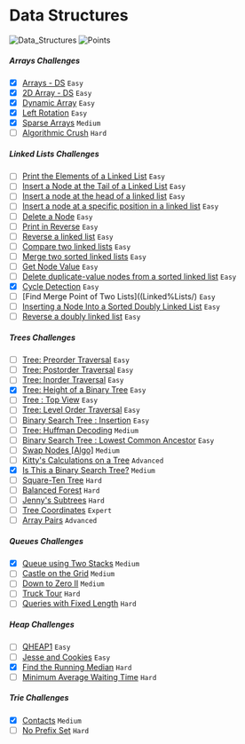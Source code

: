 # Data Structures
![Data_Structures](https://img.shields.io/badge/Challanges-11_Complete-orange.svg) ![Points](https://img.shields.io/badge/Points-295.69-blue.svg)

##### Arrays Challenges
- [x] [Arrays - DS](Arrays/arrays-ds.swift) `Easy`
- [x] [2D Array - DS](Arrays/2d-array-ds.swift) `Easy`
- [x] [Dynamic Array](Arrays/dynamic-array.swift) `Easy`
- [x] [Left Rotation](Arrays/left-rotation.swift) `Easy`
- [x] [Sparse Arrays](Arrays/sparse-arrays.swift) `Medium`
- [ ] [Algorithmic Crush](Arrays/) `Hard`

##### Linked Lists Challenges
- [ ] [Print the Elements of a Linked List](Linked%Lists/) `Easy`
- [ ] [Insert a Node at the Tail of a Linked List](Linked%Lists/) `Easy`
- [ ] [Insert a node at the head of a linked list](Linked%Lists/) `Easy`
- [ ] [Insert a node at a specific position in a linked list](Linked%Lists/) `Easy`
- [ ] [Delete a Node](Linked%Lists/) `Easy`
- [ ] [Print in Reverse](Linked%Lists/) `Easy`
- [ ] [Reverse a linked list](Linked%Lists/) `Easy`
- [ ] [Compare two linked lists](Linked%Lists/) `Easy`
- [ ] [Merge two sorted linked lists](Linked%Lists/) `Easy`
- [ ] [Get Node Value](Linked%Lists/) `Easy`
- [ ] [Delete duplicate-value nodes from a sorted linked list](Linked%Lists/) `Easy`
- [x] [Cycle Detection](Linked%Lists/cycle-detection.swift) `Easy`
- [ ] [Find Merge Point of Two Lists]((Linked%Lists/) `Easy`
- [ ] [Inserting a Node Into a Sorted Doubly Linked List](Linked%Lists/) `Easy`
- [ ] [Reverse a doubly linked list](Linked%Lists/) `Easy`

##### Trees Challenges
- [ ] [Tree: Preorder Traversal](Trees/) `Easy`
- [ ] [Tree: Postorder Traversal](Trees/) `Easy`
- [ ] [Tree: Inorder Traversal](Trees/) `Easy`
- [x] [Tree: Height of a Binary Tree](Trees/tree-height-of-a-binary-tree.swift) `Easy`
- [ ] [Tree : Top View](Trees/) `Easy`
- [ ] [Tree: Level Order Traversal](Trees/) `Easy`
- [ ] [Binary Search Tree : Insertion](Trees/) `Easy`
- [ ] [Tree: Huffman Decoding](Trees/) `Medium`
- [ ] [Binary Search Tree : Lowest Common Ancestor](Trees/) `Easy`
- [ ] [Swap Nodes [Algo]](Trees/) `Medium`
- [ ] [Kitty's Calculations on a Tree](Trees/) `Advanced`
- [x] [Is This a Binary Search Tree?](Trees/is-this-a-binary-search-tree.swift) `Medium`
- [ ] [Square-Ten Tree](Trees/) `Hard`
- [ ] [Balanced Forest](Trees/) `Hard`
- [ ] [Jenny's Subtrees](Trees/) `Hard`
- [ ] [Tree Coordinates](Trees/) `Expert`
- [ ] [Array Pairs](Trees/) `Advanced`

##### Queues Challenges
- [x] [Queue using Two Stacks](Queues/queue-using-two-stacks.swift) `Medium`
- [ ] [Castle on the Grid](Queues/) `Medium`
- [ ] [Down to Zero II](Queues/) `Medium`
- [ ] [Truck Tour](Queues/) `Hard`
- [ ] [Queries with Fixed Length](Queues/) `Hard`

##### Heap Challenges
- [ ] [QHEAP1](Heap/) `Easy`
- [ ] [Jesse and Cookies](Heap/) `Easy`
- [x] [Find the Running Median](Heap/find-the-running-median.swift) `Hard`
- [ ] [Minimum Average Waiting Time](Heap/) `Hard`

##### Trie Challenges
- [x] [Contacts](Trie/contacts.swift) `Medium`
- [ ] [No Prefix Set](Trie/) `Hard`
